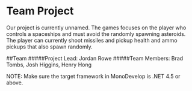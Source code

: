 # Team Project

Our project is currently unnamed. The games focuses on the player who controls a spaceships and must avoid the randomly spawning asteroids. The player can currently shoot missiles and pickup health and ammo pickups that also spawn randomly.

##Team
#####Project Lead: Jordan Rowe
#####Team Members: Brad Tombs, Josh Higgins, Henry Hong

NOTE: Make sure the target framework in MonoDevelop is .NET 4.5 or above.
